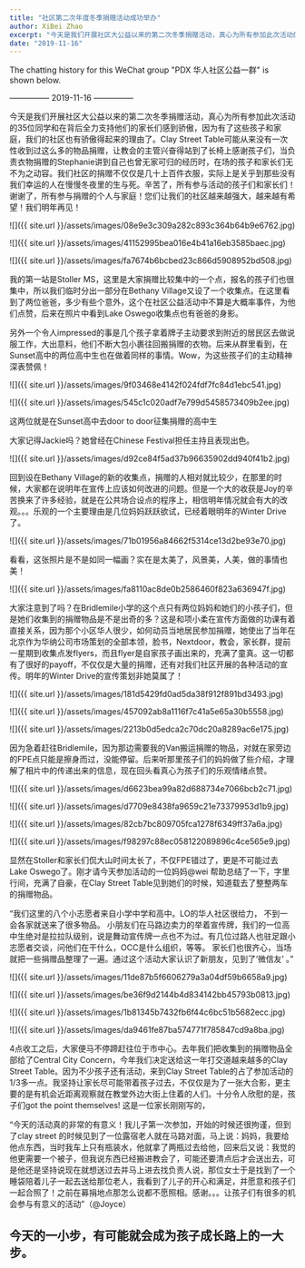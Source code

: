```yaml
---
title: "社区第二次年度冬季捐赠活动成功举办"
author: XiBei Zhao
excerpt: "今天是我们开展社区大公益以来的第二次冬季捐赠活动，真心为所有参加此次活动的35位同学和在背后全力支持他们的家长们感到骄傲，因为有了这些孩子和家庭，我们的社区也有骄傲得起来的理由了。Clay Street Table可能从来没有一次性收到过这么多的物品捐赠，让教会的主管兴奋得站到了长椅上感谢孩子们，当负责衣物捐赠的Stephanie讲到自己也曾无家可归的经历时，在场的孩子和家长们无不为之动容。我们社区的捐赠不仅仅是几十上百件衣服，实际上是关乎到那些没有我们幸运的人在慢慢冬夜里的生与死。辛苦了，所有参与活动的孩子们和家长们！谢谢了，所有参与捐赠的个人与家庭！您们让我们的社区越来越强大，越来越有希望！我们明年再见！"
date: "2019-11-16"
---
```


The chatting history for this WeChat group "PDX 华人社区公益一群" is shown below.

—————  2019-11-16  —————

今天是我们开展社区大公益以来的第二次冬季捐赠活动，真心为所有参加此次活动的35位同学和在背后全力支持他们的家长们感到骄傲，因为有了这些孩子和家庭，我们的社区也有骄傲得起来的理由了。Clay Street Table可能从来没有一次性收到过这么多的物品捐赠，让教会的主管兴奋得站到了长椅上感谢孩子们，当负责衣物捐赠的Stephanie讲到自己也曾无家可归的经历时，在场的孩子和家长们无不为之动容。我们社区的捐赠不仅仅是几十上百件衣服，实际上是关乎到那些没有我们幸运的人在慢慢冬夜里的生与死。辛苦了，所有参与活动的孩子们和家长们！谢谢了，所有参与捐赠的个人与家庭！您们让我们的社区越来越强大，越来越有希望！我们明年再见！

![]({{ site.url }}/assets/images/08e9e3c309a282c893c364b64b9e6762.jpg)

![]({{ site.url }}/assets/images/41152995bea016e4b41a16eb3585baec.jpg)

![]({{ site.url }}/assets/images/fa7674b6bcbed23c866d5908952bd508.jpg)

我的第一站是Stoller MS，这里是大家捐赠比较集中的一个点，报名的孩子们也很集中，所以我们临时分出一部分在Bethany Village又设了一个收集点。在这里看到了两位爸爸，多少有些个意外，这个在社区公益活动中不算是大概率事件，为他们点赞，后来在照片中看到Lake Oswego收集点也有爸爸的身影。

另外一个令人impressed的事是几个孩子拿着牌子主动要求到附近的居民区去做说服工作，大出意料，他们不断大包小裹往回搬捐赠的衣物。后来从群里看到，在Sunset高中的两位高中生也在做着同样的事情。Wow，为这些孩子们的主动精神深表赞佩！

![]({{ site.url }}/assets/images/9f03468e4142f024fdf7fc84d1ebc541.jpg)

![]({{ site.url }}/assets/images/545c1c020adf7e799d5458573409b2ee.jpg)

这两位就是在Sunset高中去door to door征集捐赠的高中生

大家记得Jackie吗？她曾经在Chinese Festival担任主持且表现出色。

![]({{ site.url }}/assets/images/d92ce84f5ad37b96635902dd940f41b2.jpg)

回到设在Bethany Village的新的收集点，捐赠的人相对就比较少，在那里的时候，大家都在说明年在宣传上应该如何改进的问题。但是一个大的收获是Joy的辛苦换来了许多经验，就是在公共场合设点的程序上，相信明年情况就会有大的改观。。。乐观的一个主要理由是几位妈妈跃跃欲试，已经着眼明年的Winter Drive了。

![]({{ site.url }}/assets/images/71b01956a84662f5314ce13d2be93e70.jpg)

看看，这张照片是不是如同一幅画？实在是太美了，风景美，人美，做的事情也美！

![]({{ site.url }}/assets/images/fa8110ac8de0b2586460f823a636947f.jpg)

大家注意到了吗？在Bridlemile小学的这个点只有两位妈妈和她们的小孩子们，但是她们收集到的捐赠物品是不是出奇的多？这是和项小柔在宣传方面做的功课有着直接关系，因为那个小区华人很少，如何动员当地居民参加捐赠，她使出了当年在北京作为华纳公司市场策划的全部本领，脸书，Nextdoor，教会，家长群，提前一星期到收集点发flyers，而且flyer是自家孩子画出来的，充满了童真。这一切都有了很好的payoff，不仅仅是大量的捐赠，还有对我们社区开展的各种活动的宣传。明年的Winter Drive的宣传策划非她莫属了！

![]({{ site.url }}/assets/images/181d5429fd0ad5da38f912f891bd3493.jpg)

![]({{ site.url }}/assets/images/457092ab8a1116f7c41a5e65a30b5558.jpg)

![]({{ site.url }}/assets/images/2213b0d5edca2c70dc20a8289ac6e175.jpg)

因为急着赶往Bridlemile，因为那边需要我的Van搬运捐赠的物品，对就在家旁边的FPE点只能是擦身而过，没能停留。后来听那里孩子们的妈妈做了些介绍，才理解了相片中的传递出来的信息，现在回头看真心为孩子们的乐观情绪点赞。

![]({{ site.url }}/assets/images/d6623bea99a82d688734e7066bcb2c71.jpg)

![]({{ site.url }}/assets/images/d7709e8438fa9659c21e73379953d1b9.jpg)

![]({{ site.url }}/assets/images/82cb7bc809705fca1278f6349ff37a6a.jpg)

![]({{ site.url }}/assets/images/f98297c88ec058122089896c4ce565e9.jpg)

显然在Stoller和家长们侃大山时间太长了，不仅FPE错过了，更是不可能过去Lake Oswego了。刚才请今天参加活动的一位妈妈@wei 帮助总结了一下，字里行间，充满了自豪，在Clay Street Table见到她们的时候，知道载去了整整两车的捐赠物品。

“我们这里的八个小志愿者来自小学中学和高中。LO的华人社区很给力， 不到一会各家就送来了很多物品。 小朋友们在马路边卖力的举着宣传牌，我们的一位高中生绝对是拉拉队级别，说是舞动宣传牌一点也不为过。有几位过路人也驻足跟小志愿者交谈，问他们在干什么，OCC是什么组织，等等。 家长们也很齐心，当场就把一些捐赠品整理了一遍。通过这个活动大家认识了新朋友，见到了‘微信友’ 。”

![]({{ site.url }}/assets/images/11de87b5f6606279a3a04df59b6658a9.jpg)

![]({{ site.url }}/assets/images/be36f9d2144b4d834142bb45793b0813.jpg)

![]({{ site.url }}/assets/images/1b81345b7432fb6f44c6bc51b5682ecc.jpg)

![]({{ site.url }}/assets/images/da9461fe87ba574771f785847cd9a8ba.jpg)

4点收工之后，大家便马不停蹄赶往位于市中心。去年我们把收集到的捐赠物品全部给了Central City Concern，今年我们决定送给这一年打交道越来越多的Clay Street Table。因为不少孩子还有活动，来到Clay Street Table的占了参加活动的1/3多一点。我坚持让家长尽可能带着孩子过去，不仅仅是为了一张大合影，更主要的是有机会近距离观察就在教堂外边大街上住着的人们。十分令人欣慰的是，孩子们got the point themselves! 这是一位家长刚刚写的，

“今天的活动真的非常的有意义！我儿子第一次参加，开始的时候还很拘谨，但到了clay street 的时候见到了一位露宿老人就在马路对面，马上说：妈妈，我要给他点东西，当时我车上只有瓶装水，他就拿了两瓶过去给他，回来后又说：我觉的他更需要一个被子，但我说东西已经搬进教会了，可能还要清点后才会送出去，可是他还是坚持说现在就想送过去并马上进去找负责人说，那位女士于是找到了一个睡袋陪着儿子一起去送给那位老人，我看到了儿子的开心和满足，并愿意和孩子们一起合照了！之前在募捐地点那怎么说都不愿照相。感谢。。。让孩子们有很多的机会参与有意义的活动”（@Joyce）

## 今天的一小步，有可能就会成为孩子成长路上的一大步。
